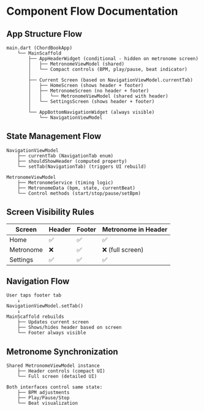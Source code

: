 # Component Flow Documentation

## App Structure Flow

```
main.dart (ChordBookApp)
    └── MainScaffold
        ├── AppHeaderWidget (conditional - hidden on metronome screen)
        │   ├── MetronomeViewModel (shared)
        │   └── Compact controls (BPM, play/pause, beat indicator)
        │
        ├── Current Screen (based on NavigationViewModel.currentTab)
        │   ├── HomeScreen (shows header + footer)
        │   ├── MetronomeScreen (no header + footer)
        │   │   └── MetronomeViewModel (shared with header)
        │   └── SettingsScreen (shows header + footer)
        │
        └── AppBottomNavigationWidget (always visible)
            └── NavigationViewModel
```

## State Management Flow

```
NavigationViewModel
    ├── currentTab (NavigationTab enum)
    ├── shouldShowHeader (computed property)
    └── setTab(NavigationTab) (triggers UI rebuild)

MetronomeViewModel
    ├── MetronomeService (timing logic)
    ├── MetronomeData (bpm, state, currentBeat)
    └── Control methods (start/stop/pause/setBpm)
```

## Screen Visibility Rules

| Screen    | Header | Footer | Metronome in Header |
|-----------|--------|--------|-------------------|
| Home      | ✅     | ✅     | ✅                |
| Metronome | ❌     | ✅     | ❌ (full screen)  |
| Settings  | ✅     | ✅     | ✅                |

## Navigation Flow

```
User taps footer tab
    ↓
NavigationViewModel.setTab()
    ↓
MainScaffold rebuilds
    ├── Updates current screen
    ├── Shows/hides header based on screen
    └── Footer always visible
```

## Metronome Synchronization

```
Shared MetronomeViewModel instance
    ├── Header controls (compact UI)
    └── Full screen (detailed UI)
    
Both interfaces control same state:
    ├── BPM adjustments
    ├── Play/Pause/Stop
    └── Beat visualization
```